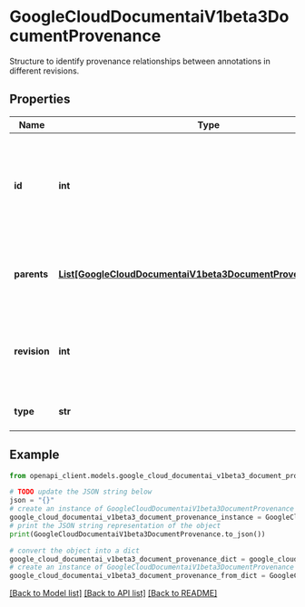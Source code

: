 # GoogleCloudDocumentaiV1beta3DocumentProvenance

Structure to identify provenance relationships between annotations in different revisions.

## Properties

Name | Type | Description | Notes
------------ | ------------- | ------------- | -------------
**id** | **int** | The Id of this operation. Needs to be unique within the scope of the revision. | [optional] 
**parents** | [**List[GoogleCloudDocumentaiV1beta3DocumentProvenanceParent]**](GoogleCloudDocumentaiV1beta3DocumentProvenanceParent.md) | References to the original elements that are replaced. | [optional] 
**revision** | **int** | The index of the revision that produced this element. | [optional] 
**type** | **str** | The type of provenance operation. | [optional] 

## Example

```python
from openapi_client.models.google_cloud_documentai_v1beta3_document_provenance import GoogleCloudDocumentaiV1beta3DocumentProvenance

# TODO update the JSON string below
json = "{}"
# create an instance of GoogleCloudDocumentaiV1beta3DocumentProvenance from a JSON string
google_cloud_documentai_v1beta3_document_provenance_instance = GoogleCloudDocumentaiV1beta3DocumentProvenance.from_json(json)
# print the JSON string representation of the object
print(GoogleCloudDocumentaiV1beta3DocumentProvenance.to_json())

# convert the object into a dict
google_cloud_documentai_v1beta3_document_provenance_dict = google_cloud_documentai_v1beta3_document_provenance_instance.to_dict()
# create an instance of GoogleCloudDocumentaiV1beta3DocumentProvenance from a dict
google_cloud_documentai_v1beta3_document_provenance_from_dict = GoogleCloudDocumentaiV1beta3DocumentProvenance.from_dict(google_cloud_documentai_v1beta3_document_provenance_dict)
```
[[Back to Model list]](../README.md#documentation-for-models) [[Back to API list]](../README.md#documentation-for-api-endpoints) [[Back to README]](../README.md)



